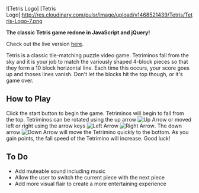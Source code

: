 ![Tetris Logo]
[Tetris Logo]:http://res.cloudinary.com/pulsr/image/upload/v1468521439/Tetris/Tetris-Logo-7.png

**The classic Tetris game redone in JavaScript and jQuery!**

Check out the live version [here](https://m2kanderson.github.io/).

Tetris is a classic tile-matching puzzle video game. Tetriminos fall from the sky and it is your job to match the variously shaped 4-block pieces so that they form a 10 block horizontal line.  Each time this occurs, your score goes up and thoses lines vanish.  Don't let the blocks hit the top though, or it's game over.

## How to Play

Click the start button to begin the game.  Tetriminos will begin to fall from the top.  Tetriminos can be rotated using the up arrow ![Up Arrow] or moved left or right using the arrow keys ![Left Arrow] ![Right Arrow]. The down arrow ![Down Arrow]
will move the Tetrimino quickly to the bottom. As you gain points, the fall speed of the Tetrimino will increase.  Good luck!

[Up Arrow]:http://res.cloudinary.com/pulsr/image/upload/c_scale,h_30/v1468520162/Tetris/up-arrow-icon-35900.png
[Left Arrow]:http://res.cloudinary.com/pulsr/image/upload/c_scale,h_30/v1468520557/Tetris/left-arrow-icon-35895.png
[Right Arrow]:http://res.cloudinary.com/pulsr/image/upload/c_scale,h_30/v1468520557/Tetris/right-arrow-icon-35903.png
[Down Arrow]:http://res.cloudinary.com/pulsr/image/upload/c_scale,h_30/v1468520213/Tetris/down-arrow-icon-35890.png

## To Do

- Add muteable sound including music
- Allow the user to switch the current piece with the next piece
- Add more visual flair to create a more entertaining experience
